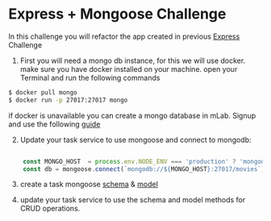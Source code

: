 # Express + Mongoose Challenge

In this challenge you will refactor the app created in previous [Express](../Express) Challenge 

1. First you will need a mongo db instance, for this we will use docker. make sure you have docker installed on your machine. open your Terminal and run the following commands
``` bash
$ docker pull mongo 
$ docker run -p 27017:27017 mongo 

```
if docker is unavailable you can create a mongo database in mLab.
Signup and use the following [guide](https://docs.mlab.com/) 

2. Update your task service to use mongoose and connect to mongodb:
``` javascript 

    const MONGO_HOST  = process.env.NODE_ENV === 'production' ? 'mongodb' : 'localhost';
    const db = mongoose.connect(`mongodb://${MONGO_HOST}:27017/movies`);

```

3. create a task mongoose [schema](http://mongoosejs.com/docs/guide.html) & [model](http://mongoosejs.com/docs/models.html)

4. update your task service to use the schema and model methods for CRUD operations.



